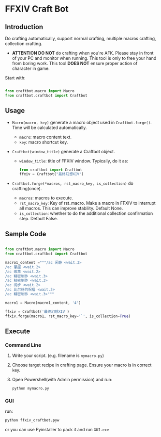# FFXIV Craft Bot
## Introduction

Do crafting automatically, support normal crafting, multiple macros crafting, collection crafting.

- **ATTENTION**
    **DO NOT** do crafting when you're AFK. Please stay in front of your PC and monitor when running. This tool is only to free your hand from boring work. This tool **DOES NOT** ensure proper action of character in game.

Start with:

```py

from craftbot.macro import Macro
from craftbot.craftbot import Craftbot
```

## Usage
- `Macro(macro, key)`
    generate a macro object used in `Craftbot.forge()`. Time will be calculated automatically.
    - `macro`: macro content text.
    - `key`: macro shortcut key.

- `Craftbot(window_title)`
    generate a Craftbot object.
    - `window_title`: title of FFXIV window. Typically, do it as:
        
        ```py
        from craftbot import Craftbot
        ffxiv = Craftbot("最终幻想XIV")
        ```

- `Craftbot.forge(*macros, rst_macro_key, is_collection)`
    do crafting(once).
    - `macros`: macros to execute.
    - `rst_macro_key`: Key of rst_macro. Make a macro in FFXIV to interrupt all macros. This can improve stability. Default None.
    - `is_collection`: whether to do the additional collection confirmation step. Default False.

## Sample Code

```py

from craftbot.macro import Macro
from craftbot.craftbot import Craftbot

macro1_content ="""/ac 闲静 <wait.3>
/ac 掌握 <wait.2>
/ac 改革 <wait.2>
/ac 精密制作 <wait.3>
/ac 精密制作 <wait.3>
/ac 阔步 <wait.2>
/ac 比尔格的祝福 <wait.3>
/ac 精密制作 <wait.3>"""

macro1 = Macro(macro1_content, '4')

ffxiv = Craftbot('最终幻想XIV')
ffxiv.forge(macro1, rst_macro_key='`', is_collection=True)
```

## Execute

### Command Line
1. Write your script. (e.g. filename is `mymacro.py`)

2. Choose target recipe in crafting page. Ensure your macro is in correct key.

3. Open Powershell(with Admin permission) and run:
    ```bash
    python mymacro.py
    ```

### GUI
run:
```bash
python ffxiv_craftbot.pyw
```

or you can use Pyinstaller to pack it and run `GUI.exe`
